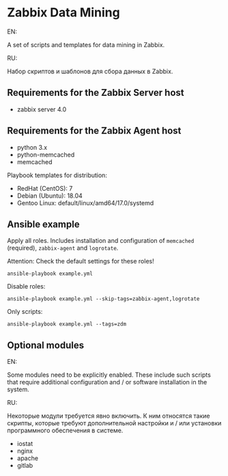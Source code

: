 Zabbix Data Mining
================
EN:

A set of scripts and templates for data mining in Zabbix.


RU:

Набор скриптов и шаблонов для сбора данных в Zabbix.


Requirements for the Zabbix Server host
----------------
* zabbix server 4.0


Requirements for the Zabbix Agent host
----------------
* python 3.x
* python-memcached
* memcached

Playbook templates for distribution:
* RedHat (CentOS): 7
* Debian (Ubuntu): 18.04
* Gentoo Linux: default/linux/amd64/17.0/systemd


Ansible example
----------------
Apply all roles. Includes installation and configuration of `memcached` (required), `zabbix-agent` and `logrotate`.

Attention: Check the default settings for these roles!

    ansible-playbook example.yml

Disable roles:

    ansible-playbook example.yml --skip-tags=zabbix-agent,logrotate

Only scripts:

    ansible-playbook example.yml --tags=zdm



Optional modules
----------------
EN:

Some modules need to be explicitly enabled. These include such scripts that require additional configuration and / or software installation in the system.


RU:

Некоторые модули требуется явно включить. К ним относятся такие скрипты, которые требуют дополнительной настройки и / или установки программного обеспечения в системе.


* iostat
* nginx
* apache
* gitlab
